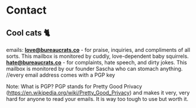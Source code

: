 # Contact

## Cool cats 🐈

emails:
**love@bureaucrats.co** - for praise, inquiries, and compliments of all sorts. This mailbox is monitored by cuddly, love-dependent baby squirrels.
**hate@bureaucrats.co** - for complaints, hate speech, and dirty jokes. This mailbox is monitored by our founder Sascha who can stomach anything.
//every email address comes with a PGP key

Note: What is PGP?
PGP stands for Pretty Good Privacy (https://en.wikipedia.org/wiki/Pretty_Good_Privacy) and makes it very, very hard for anyone to read your emails. It is way too tough to use but worth it.
